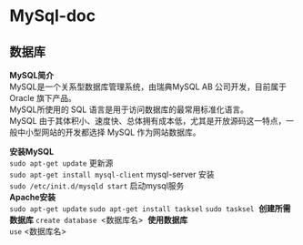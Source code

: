 # MySql-doc
## 数据库
 **MySQL简介**    
 MySQL是一个关系型数据库管理系统，由瑞典MySQL AB 公司开发，目前属于 Oracle 旗下产品。  
 MySQL所使用的 SQL 语言是用于访问数据库的最常用标准化语言。  
 MySQL 由于其体积小、速度快、总体拥有成本低，尤其是开放源码这一特点，一般中小型网站的开发都选择 MySQL 作为网站数据库。

 **安装MySQL**  
  `sudo apt-get update` 更新源  
  `sudo apt-get install mysql-client` mysql-server 安装  
  `sudo /etc/init.d/mysqld start` 启动mysql服务  
  **Apache安装**  
  `sudo apt-get update`
  `sudo apt-get install tasksel`
  `sudo tasksel`
  **创建所需数据库**
  `create database `<数据库名>
  **使用数据库**  
  `use` <数据库名> 
